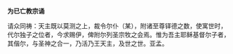 **为已亡教宗诵**

请众同祷：天主既以莫测之上，裁令尔仆（某），附诸至尊铎德之数，使寓世时，代尔独子之位者，今求赐伊，俾附尔列圣宗牧之会焉。惟为吾主耶稣基督尔子者，其偕尔，与圣神之合一，乃活乃王天主，及世之世。亚孟。